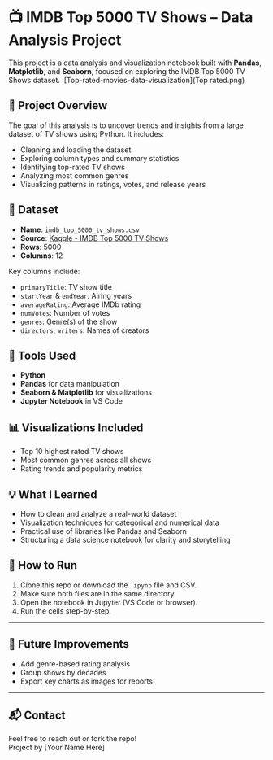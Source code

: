 # 📺 IMDB Top 5000 TV Shows – Data Analysis Project

This project is a data analysis and visualization notebook built with **Pandas**, **Matplotlib**, and **Seaborn**, focused on exploring the IMDB Top 5000 TV Shows dataset.
![Top-rated-movies-data-visualization](Top rated.png)

## 📌 Project Overview

The goal of this analysis is to uncover trends and insights from a large dataset of TV shows using Python. It includes:

- Cleaning and loading the dataset
- Exploring column types and summary statistics
- Identifying top-rated TV shows
- Analyzing most common genres
- Visualizing patterns in ratings, votes, and release years

## 📁 Dataset

- **Name**: `imdb_top_5000_tv_shows.csv`
- **Source**: [Kaggle - IMDB Top 5000 TV Shows](https://www.kaggle.com/)
- **Rows**: 5000
- **Columns**: 12

Key columns include:
- `primaryTitle`: TV show title
- `startYear` & `endYear`: Airing years
- `averageRating`: Average IMDb rating
- `numVotes`: Number of votes
- `genres`: Genre(s) of the show
- `directors`, `writers`: Names of creators

## 🧰 Tools Used

- **Python**
- **Pandas** for data manipulation
- **Seaborn & Matplotlib** for visualizations
- **Jupyter Notebook** in VS Code

## 📊 Visualizations Included

- Top 10 highest rated TV shows
- Most common genres across all shows
- Rating trends and popularity metrics

## 💡 What I Learned

- How to clean and analyze a real-world dataset
- Visualization techniques for categorical and numerical data
- Practical use of libraries like Pandas and Seaborn
- Structuring a data science notebook for clarity and storytelling

## 📎 How to Run

1. Clone this repo or download the `.ipynb` file and CSV.
2. Make sure both files are in the same directory.
3. Open the notebook in Jupyter (VS Code or browser).
4. Run the cells step-by-step.

---

## 🚀 Future Improvements

- Add genre-based rating analysis
- Group shows by decades
- Export key charts as images for reports

---

## 📬 Contact

Feel free to reach out or fork the repo!  
Project by [Your Name Here]


